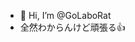 - 👋 Hi, I’m @GoLaboRat
- 全然わからんけど頑張る👍

<!---
GoLaboRat/GoLaboRat is a ✨ special ✨ repository because its `README.md` (this file) appears on your GitHub profile.
You can click the Preview link to take a look at your changes.
--->
